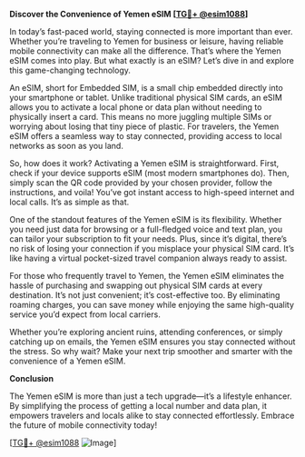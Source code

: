 **Discover the Convenience of Yemen eSIM [[TG💪+ @esim1088](https://t.me/s/esim1088)]**

In today’s fast-paced world, staying connected is more important than ever. Whether you’re traveling to Yemen for business or leisure, having reliable mobile connectivity can make all the difference. That’s where the Yemen eSIM comes into play. But what exactly is an eSIM? Let’s dive in and explore this game-changing technology.

An eSIM, short for Embedded SIM, is a small chip embedded directly into your smartphone or tablet. Unlike traditional physical SIM cards, an eSIM allows you to activate a local phone or data plan without needing to physically insert a card. This means no more juggling multiple SIMs or worrying about losing that tiny piece of plastic. For travelers, the Yemen eSIM offers a seamless way to stay connected, providing access to local networks as soon as you land.

So, how does it work? Activating a Yemen eSIM is straightforward. First, check if your device supports eSIM (most modern smartphones do). Then, simply scan the QR code provided by your chosen provider, follow the instructions, and voila! You’ve got instant access to high-speed internet and local calls. It’s as simple as that.

One of the standout features of the Yemen eSIM is its flexibility. Whether you need just data for browsing or a full-fledged voice and text plan, you can tailor your subscription to fit your needs. Plus, since it’s digital, there’s no risk of losing your connection if you misplace your physical SIM card. It’s like having a virtual pocket-sized travel companion always ready to assist.

For those who frequently travel to Yemen, the Yemen eSIM eliminates the hassle of purchasing and swapping out physical SIM cards at every destination. It’s not just convenient; it’s cost-effective too. By eliminating roaming charges, you can save money while enjoying the same high-quality service you’d expect from local carriers.

Whether you’re exploring ancient ruins, attending conferences, or simply catching up on emails, the Yemen eSIM ensures you stay connected without the stress. So why wait? Make your next trip smoother and smarter with the convenience of a Yemen eSIM.

**Conclusion**

The Yemen eSIM is more than just a tech upgrade—it’s a lifestyle enhancer. By simplifying the process of getting a local number and data plan, it empowers travelers and locals alike to stay connected effortlessly. Embrace the future of mobile connectivity today!

[[TG💪+ @esim1088](https://t.me/s/esim1088) ![Image](https://i.postimg.cc/Y0z9fWf4/image.png)]